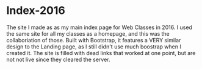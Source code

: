 # Index-2016
The site I made as as my main index page for Web Classes in 2016. I used the same site for all my classes as a homepage, and this was the collaboriation of those. Built with Bootstrap, it features a VERY similar design to the Landing page, as I still didn't use much boostrap when I created it. The site is filled with dead links that worked at one point, but are not not live since they cleared the server.
